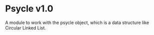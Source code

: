 # Psycle v1.0
A module to work with the psycle object, which is a data structure like Circular Linked List.
